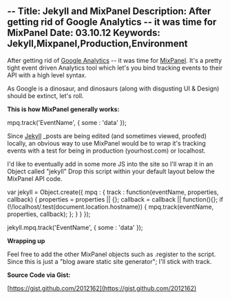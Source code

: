 --
Title: Jekyll and MixPanel
Description: After getting rid of Google Analytics -- it was time for MixPanel
Date: 03.10.12
Keywords: Jekyll,Mixpanel,Production,Environment
--

After getting rid of [Google Analytics](http://google.com/analytics) -- it was time for [MixPanel](http://mixpanel.com/). It's a pretty tight event driven Analytics tool which let's you bind tracking events to their API with a high level syntax.

As Google is a dinosaur, and dinosaurs (along with disgusting UI & Design) should be extinct, let's roll.

**This is how MixPanel generally works:**

  mpq.track('EventName', { some : 'data' });

Since [Jekyll](http://jekyllrb.com/) _posts are being edited (and sometimes viewed, proofed) locally, an obvious way to use MixPanel would be to wrap it's tracking events with a test for being in production (yourhost.com) or localhost. 

I'd like to eventually add in some more JS into the site so I'll wrap it in an Object called "jekyll" Drop this script within your default layout below the MixPanel API code.

  var jekyll = Object.create({
    mpq : {
      track : function(eventName, properties, callback) {
        properties = properties || {};
        callback = callback || function(){};
        if (!/localhost/.test(document.location.hostname)) {
          mpq.track(eventName, properties, callback);
        };
      }
    }
  });

  jekyll.mpq.track('EventName', { some : 'data' });

**Wrapping up**

Feel free to add the other MixPanel objects such as .register to the script. Since this is just a "blog aware static site generator"; I'll stick with track.

**Source Code via Gist:**

[https://gist.github.com/2012162](https://gist.github.com/2012162)
